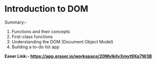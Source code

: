 # Introduction to DOM
Summary:- 
1. Functions and their concepts
2. First-class functions  
3. Understanding the DOM (Document Object Model)  
4. Building a to-do list app

**Easer Link:- https://app.eraser.io/workspace/20MylkilyXmyt9Xq7W3B**
